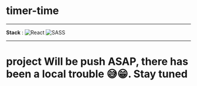 # timer-time
---

**Stack** : ![React](https://img.shields.io/badge/-React-black?style=for-the-badge&logo=react) ![SASS](https://img.shields.io/badge/SASS-hotpink.svg?style=for-the-badge&logo=SASS&logoColor=white)

---
# project Will be push ASAP, there has been a local trouble 😅😁. Stay tuned
